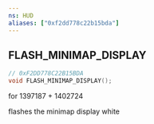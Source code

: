 ```yaml
---
ns: HUD
aliases: ["0xf2dd778c22b15bda"]
---
```

## FLASH_MINIMAP_DISPLAY

```c
// 0xF2DD778C22B15BDA
void FLASH_MINIMAP_DISPLAY();
```

for 1397187 + 1402724

flashes the minimap display white

